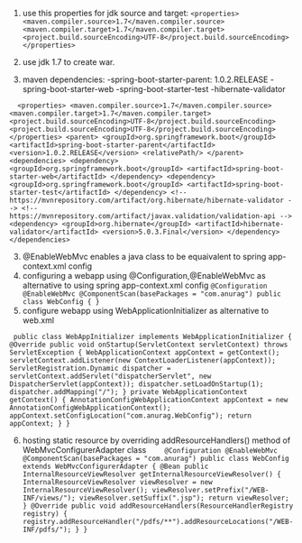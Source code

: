 1. use this properties for jdk source and target:
   `<properties>
   <maven.compiler.source>1.7</maven.compiler.source>
   <maven.compiler.target>1.7</maven.compiler.target>
   <project.build.sourceEncoding>UTF-8</project.build.sourceEncoding>
   </properties>`
2. use jdk 1.7 to create war.

3. maven dependencies:
   -spring-boot-starter-parent: 1.0.2.RELEASE
   -spring-boot-starter-web
   -spring-boot-starter-test
   -hibernate-validator

`  
  <properties>
    <maven.compiler.source>1.7</maven.compiler.source>
    <maven.compiler.target>1.7</maven.compiler.target>
    <project.build.sourceEncoding>UTF-8</project.build.sourceEncoding>
    <project.build.sourceEncoding>UTF-8</project.build.sourceEncoding>
  </properties>
  <parent>
    <groupId>org.springframework.boot</groupId>
    <artifactId>spring-boot-starter-parent</artifactId>
    <version>1.0.2.RELEASE</version>
    <relativePath/>
  </parent>
  <dependencies>
    <dependency>
      <groupId>org.springframework.boot</groupId>
      <artifactId>spring-boot-starter-web</artifactId>
    </dependency>
    <dependency>
      <groupId>org.springframework.boot</groupId>
      <artifactId>spring-boot-starter-test</artifactId>
    </dependency>
    <!-- https://mvnrepository.com/artifact/org.hibernate/hibernate-validator -->
    <!-- https://mvnrepository.com/artifact/javax.validation/validation-api -->
    <dependency>
      <groupId>org.hibernate</groupId>
      <artifactId>hibernate-validator</artifactId>
      <version>5.0.3.Final</version>
    </dependency>
  </dependencies>
`

3. @EnableWebMvc enables a java class to be  equaivalent to spring app-context.xml config
4. configuring a webapp using @Configuration,@EnableWebMvc  as alternative to using spring app-context.xml config
   `
   @Configuration
   @EnableWebMvc
   @ComponentScan(basePackages = "com.anurag")
   public class WebConfig {
   }
   `
5. configure webapp using WebApplicationInitializer as alternative to web.xml

`
public class WebAppInitializer implements WebApplicationInitializer {
   @Override
   public void onStartup(ServletContext servletContext) throws ServletException {
        WebApplicationContext appContext = getContext();
        servletContext.addListener(new ContextLoaderListener(appContext));
        ServletRegistration.Dynamic dispatcher = servletContext.addServlet("dispatcherServlet", new DispatcherServlet(appContext));
        dispatcher.setLoadOnStartup(1);
        dispatcher.addMapping("/");
   }
   private WebApplicationContext getContext() {
   AnnotationConfigWebApplicationContext appContext = new AnnotationConfigWebApplicationContext();
   appContext.setConfigLocation("com.anurag.WebConfig");
   return appContext;
   }
}`

6. hosting static resource by overriding addResourceHandlers() method of  WebMvcConfigurerAdapter class 
`   
   @Configuration
   @EnableWebMvc
   @ComponentScan(basePackages = "com.anurag")
   public class WebConfig extends WebMvcConfigurerAdapter {
      @Bean
      public InternalResourceViewResolver getInternalResourceViewResolver() {
        InternalResourceViewResolver viewResolver = new InternalResourceViewResolver();
        viewResolver.setPrefix("/WEB-INF/views/");
        viewResolver.setSuffix(".jsp");
        return viewResolver;
      }
      @Override
      public void addResourceHandlers(ResourceHandlerRegistry registry) {
       registry.addResourceHandler("/pdfs/**").addResourceLocations("/WEB-INF/pdfs/");
      }
   }`